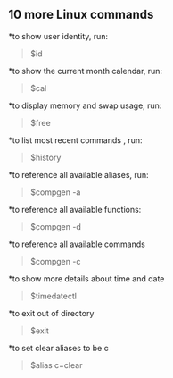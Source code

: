 ## 10 more Linux commands
*to show user identity, run:

>$id

*to show the current month calendar, run:

>$cal

*to display memory and swap usage, run:

>$free

*to list most recent commands , run:

>$history

*to reference all available aliases, run:

>$compgen -a

*to reference all available functions:

>$compgen -d

*to reference all available commands

>$compgen -c

*to show more details about time and date

>$timedatectl

*to exit out of directory

>$exit

*to set clear aliases to be c

>$alias c=clear
